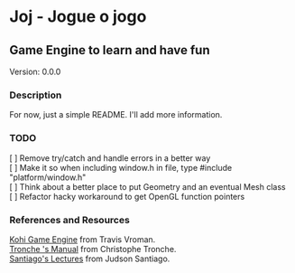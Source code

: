 # Joj - Jogue o jogo

## Game Engine to learn and have fun

Version: 0.0.0

### Description

For now, just a simple README.
I'll add more information.

### TODO

[ ] Remove try/catch and handle errors in a better way  
[ ] Make it so when including window.h in file, type #include "platform/window.h"  
[ ] Think about a better place to put Geometry and an eventual Mesh class  
[ ] Refactor hacky workaround to get OpenGL function pointers

### References and Resources

[Kohi Game Engine](https://github.com/travisvroman/kohi.git) from Travis Vroman.  
[Tronche 's Manual](https://tronche.com/gui/x/xlib/) from Christophe Tronche.  
[Santiago's Lectures](https://github.com/JudsonSS) from Judson Santiago.